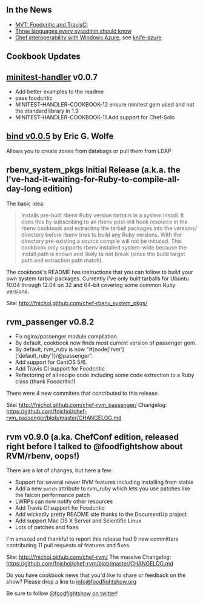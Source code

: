 ## In the News

* [MVT:  Foodcritic and TravisCI](http://nathenharvey.com/blog/2012/05/29/mvt-foodcritic-and-travis-ci/)
* [Three languages every sysadmin should know](http://commandlion.com/2012/06/03/every-sysadmin-three-languages/)
* [Chef interoperability with Windows Azure](http://www.opscode.com/press-releases/opscode-announces-interoperability-with-windows-azure/), see [knife-azure](https://github.com/opscode/knife-azure)

## Cookbook Updates

## [minitest-handler](http://community.opscode.com/cookbooks/minitest-handler)  v0.0.7

* Add better examples to the readme
* pass foodcritic
* MINITEST-HANDLER-COOKBOOK-12 ensure minitest gem used and not the standard library in 1.9
* MINITEST-HANDLER-COOKBOOK-11 Add support for Chef-Solo

## [bind v0.0.5](http://community.opscode.com/cookbooks/bind) by Eric G. Wolfe

Allows you to create zones from databags or pull them from LDAP

## rbenv_system_pkgs Initial Release (a.k.a. the I've-had-it-waiting-for-Ruby-to-compile-all-day-long edition)

The basic idea:

> Installs pre-built rbenv Ruby version tarballs in a system install. It does this by subscribing to an rbenv post-init hook resource in the rbenv cookbook and extracting the tarball packages into the versions/ directory before rbenv tries to build any Ruby versions. With the directory pre-existing a source compile will not be initiated. This cookbook only supports rbenv installed system-wide because the install path is known and likely to not break (since the build target path and extraction path match).

The cookbook's README has instructions that you can follow to build your own system tarball packages. Currently I've only built tarballs for Ubuntu 10.04 through 12.04 on 32 and 64-bit covering some common Ruby versions.

Site: http://fnichol.github.com/chef-rbenv_system_pkgs/

## rvm_passenger v0.8.2

* Fix nginx/passenger module compilation.
* By default, cookbook now finds most current version of passenger gem.
* By default, rvm_ruby is now "#{node['rvm']['default_ruby']}/@passenger".
* Add support for CentOS 5/6.
* Add Travis CI support for Foodcritic
* Refactoring of all recipe code including some code extraction to a Ruby class (thank Foodcritic!)

There were 4 new commiters that contributed to this release

Site: http://fnichol.github.com/chef-rvm_passenger/
Changelog: https://github.com/fnichol/chef-rvm_passenger/blob/master/CHANGELOG.md

## rvm v0.9.0 (a.ka. ChefConf edition, released right before I talked to @foodfightshow about RVM/rbenv, oops!)

There are a lot of changes, but here a few:

* Support for several newer RVM features including installing from stable
* Add a new `patch` attribute to rvm_ruby which lets you use patches like the falcon performance patch
* LWRPs can now notify other resources
* Add Travis CI support for Foodcritic
* Add wickedly pretty README site thanks to the DocumentUp project
* Add support Mac OS X Server and Scientific Linux
* Lots of patches and fixes

I'm amazed and thankful to report this release had 9 new committers contributing 11 pull requests of features and fixes.

Site: http://fnichol.github.com/chef-rvm/
The massive Changelog: https://github.com/fnichol/chef-rvm/blob/master/CHANGELOG.md




Do you have cookbook news that you'd like to share or feedback on the show?  Please drop a line to info@foodfightshow.org

Be sure to follow [@foodfightshow on twitter](http://twitter.com/foodfightshow)!
